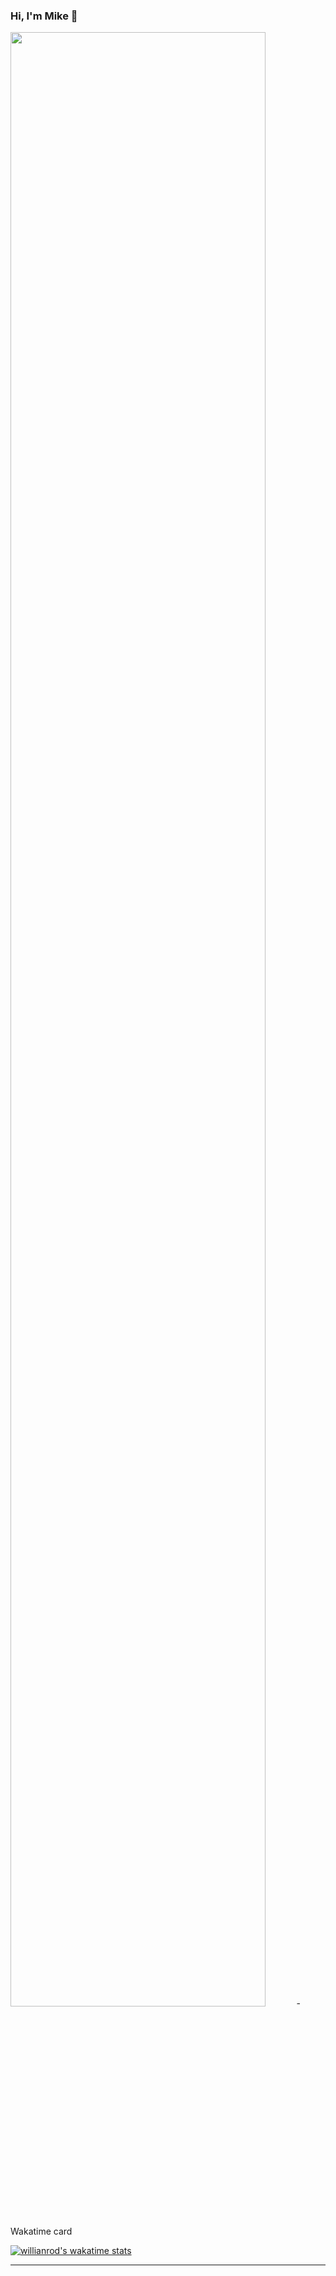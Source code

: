 ### Hi, I'm Mike 👋
<img width="90%" src="https://activity-graph.herokuapp.com/graph?username=MikeOwino&theme=xcode" />
- Wakatime card

[![willianrod's wakatime stats](https://github-readme-stats.vercel.app/api/wakatime?username=willianrod)](https://github.com/anuraghazra/github-readme-stats)

---


